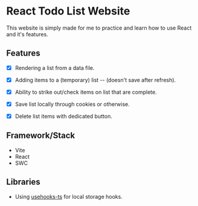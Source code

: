 # React Todo List Website

This website is simply made for me to practice and learn how to use React and it's features.

## Features
- [x] Rendering a list from a data file.
- [x] Adding items to a (temporary) list -- (doesn't save after refresh).
- [x] Ability to strike out/check items on list that are complete.
- [x] Save list locally through cookies or otherwise.
- [x] Delete list items with dedicated button.


## Framework/Stack

- Vite
- React
- SWC

## Libraries

- Using [usehooks-ts](https://usehooks-ts.com/react-hook/use-local-storage) for local storage hooks.
